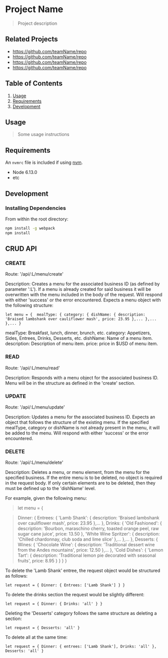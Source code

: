 # Project Name

> Project description

## Related Projects

  - https://github.com/teamName/repo
  - https://github.com/teamName/repo
  - https://github.com/teamName/repo
  - https://github.com/teamName/repo

## Table of Contents

1. [Usage](#Usage)
1. [Requirements](#requirements)
1. [Development](#development)

## Usage

> Some usage instructions

## Requirements

An `nvmrc` file is included if using [nvm](https://github.com/creationix/nvm).

- Node 6.13.0
- etc

## Development

### Installing Dependencies

From within the root directory:

```sh
npm install -g webpack
npm install
```
## CRUD API

### CREATE

Route: '/api/:L/menu/create'

Description: Creates a menu for the associated business ID (as defined by parameter ':L').
             If a menu is already created for said business it will be overwritten with the menu
             included in the body of the request.
             Will respond with either 'success' or the error encountered.
             Expects a menu object with the following structure:

`let menu = { 
  mealType: {
    category: {
      dishName: {
        description: 'Braised lambshank over cauliflower mash',
        price: 23.95
      },...
    },...
  },...
}`

mealType: Breakfast, lunch, dinner, brunch, etc.
category: Appetizers, Sides, Entrees, Drinks, Desserts, etc.
dishName: Name of a menu item.
description: Description of menu item.
price: price in $USD of menu item.

### READ

Route: '/api/:L/menu/read'

Description: Responds with a menu object for the associated business ID.
             Menu will be in the structure as defined in the 'create' section.

### UPDATE

Route: '/api/:L/menu/update'

Description: Updates a menu for the associated business ID. 
             Expects an object that follows the structure of the existing menu.
             If the specified mealType, category or dishName is not already present
             in the menu, it will be added to the menu.
             Will respond with either 'success' or the error encountered.

### DELETE

Route: '/api/:L/menu/delete'

Description: Deletes a menu, or menu element, from the menu for the specified business.
             If the entire menu is to be deleted, no object is required in the request body.
             If only certain elements are to be deleted, then they must be defined up to the 'dishName' level.

For example, given the following menu:

>let menu = {
  
>  Dinner: {
>    Entrees: {
>      'Lamb Shank': {
>        description: 'Braised lambshank over cauliflower mash',
>        price: 23.95
>      },...
>    },
>    Drinks: {
>      'Old Fashioned': {
>        description: 'Bourbon, maraschino cherry, toasted orange peel, raw sugar cane juice',
>        price: 13.50
>      },
>      'White Wine Spritzer': {
>        description: 'Chilled chardonnay, club soda and lime slice'
>      },...
>    },...
>  },
>  Desserts: {
>    Wines: {
>      'Chocolate Wine': {
>        description: 'Traditional dessert wine from the Andes mountains',
>        price: 12.50
>      },...
>    },
>    'Cold Dishes': {
>      'Lemon Tart': {
>        description: 'Traditional lemon pie decorated with seasonal fruits',
>        price: 8.95
>      }
>    }
>  }
>}


To delete the 'Lamb Shank' entree, the request object would be structured as follows:

`let request = {
  Dinner: {
    Entrees: ['Lamb Shank']
  }
}`

To delete the drinks section the request would be slightly different:

`let request = {
  Dinner: {
    Drinks: 'all'
  }
}`

Deleting the 'Desserts' category follows the same structure as deleting a section:

`let request = {
  Desserts: 'all'
}`

To delete all at the same time:

`let request = {
  Dinner: {
    entrees: ['Lamb Shank'],
    Drinks: 'all'
  },
  Desserts: 'all'
}`
